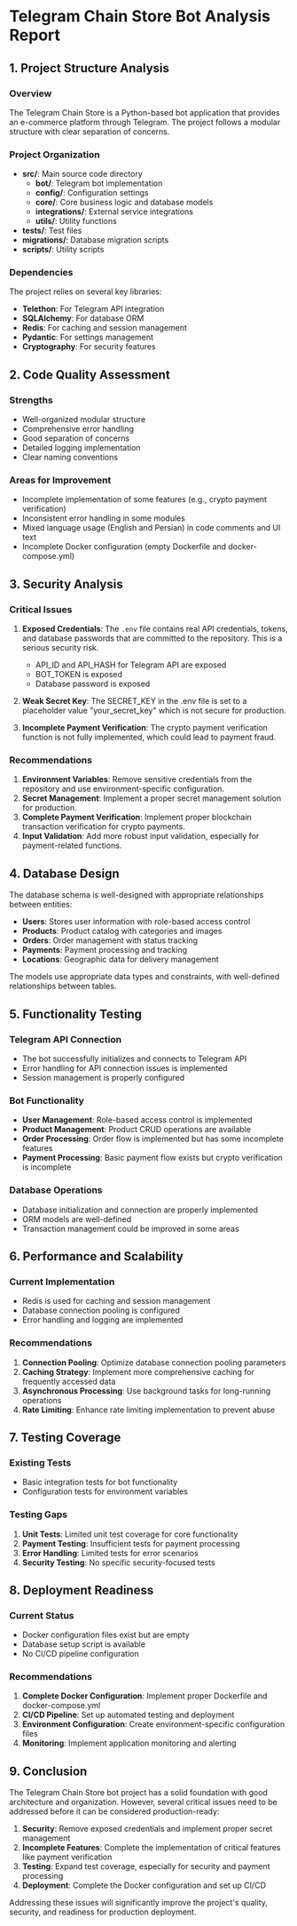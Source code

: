 # Telegram Chain Store Bot Analysis Report

## 1. Project Structure Analysis

### Overview
The Telegram Chain Store is a Python-based bot application that provides an e-commerce platform through Telegram. The project follows a modular structure with clear separation of concerns.

### Project Organization
- **src/**: Main source code directory
  - **bot/**: Telegram bot implementation
  - **config/**: Configuration settings
  - **core/**: Core business logic and database models
  - **integrations/**: External service integrations
  - **utils/**: Utility functions
- **tests/**: Test files
- **migrations/**: Database migration scripts
- **scripts/**: Utility scripts

### Dependencies
The project relies on several key libraries:
- **Telethon**: For Telegram API integration
- **SQLAlchemy**: For database ORM
- **Redis**: For caching and session management
- **Pydantic**: For settings management
- **Cryptography**: For security features

## 2. Code Quality Assessment

### Strengths
- Well-organized modular structure
- Comprehensive error handling
- Good separation of concerns
- Detailed logging implementation
- Clear naming conventions

### Areas for Improvement
- Incomplete implementation of some features (e.g., crypto payment verification)
- Inconsistent error handling in some modules
- Mixed language usage (English and Persian) in code comments and UI text
- Incomplete Docker configuration (empty Dockerfile and docker-compose.yml)

## 3. Security Analysis

### Critical Issues
1. **Exposed Credentials**: The `.env` file contains real API credentials, tokens, and database passwords that are committed to the repository. This is a serious security risk.
   - API_ID and API_HASH for Telegram API are exposed
   - BOT_TOKEN is exposed
   - Database password is exposed

2. **Weak Secret Key**: The SECRET_KEY in the .env file is set to a placeholder value "your_secret_key" which is not secure for production.

3. **Incomplete Payment Verification**: The crypto payment verification function is not fully implemented, which could lead to payment fraud.

### Recommendations
1. **Environment Variables**: Remove sensitive credentials from the repository and use environment-specific configuration.
2. **Secret Management**: Implement a proper secret management solution for production.
3. **Complete Payment Verification**: Implement proper blockchain transaction verification for crypto payments.
4. **Input Validation**: Add more robust input validation, especially for payment-related functions.

## 4. Database Design

The database schema is well-designed with appropriate relationships between entities:

- **Users**: Stores user information with role-based access control
- **Products**: Product catalog with categories and images
- **Orders**: Order management with status tracking
- **Payments**: Payment processing and tracking
- **Locations**: Geographic data for delivery management

The models use appropriate data types and constraints, with well-defined relationships between tables.

## 5. Functionality Testing

### Telegram API Connection
- The bot successfully initializes and connects to Telegram API
- Error handling for API connection issues is implemented
- Session management is properly configured

### Bot Functionality
- **User Management**: Role-based access control is implemented
- **Product Management**: Product CRUD operations are available
- **Order Processing**: Order flow is implemented but has some incomplete features
- **Payment Processing**: Basic payment flow exists but crypto verification is incomplete

### Database Operations
- Database initialization and connection are properly implemented
- ORM models are well-defined
- Transaction management could be improved in some areas

## 6. Performance and Scalability

### Current Implementation
- Redis is used for caching and session management
- Database connection pooling is configured
- Error handling and logging are implemented

### Recommendations
1. **Connection Pooling**: Optimize database connection pooling parameters
2. **Caching Strategy**: Implement more comprehensive caching for frequently accessed data
3. **Asynchronous Processing**: Use background tasks for long-running operations
4. **Rate Limiting**: Enhance rate limiting implementation to prevent abuse

## 7. Testing Coverage

### Existing Tests
- Basic integration tests for bot functionality
- Configuration tests for environment variables

### Testing Gaps
1. **Unit Tests**: Limited unit test coverage for core functionality
2. **Payment Testing**: Insufficient tests for payment processing
3. **Error Handling**: Limited tests for error scenarios
4. **Security Testing**: No specific security-focused tests

## 8. Deployment Readiness

### Current Status
- Docker configuration files exist but are empty
- Database setup script is available
- No CI/CD pipeline configuration

### Recommendations
1. **Complete Docker Configuration**: Implement proper Dockerfile and docker-compose.yml
2. **CI/CD Pipeline**: Set up automated testing and deployment
3. **Environment Configuration**: Create environment-specific configuration files
4. **Monitoring**: Implement application monitoring and alerting

## 9. Conclusion

The Telegram Chain Store bot project has a solid foundation with good architecture and organization. However, several critical issues need to be addressed before it can be considered production-ready:

1. **Security**: Remove exposed credentials and implement proper secret management
2. **Incomplete Features**: Complete the implementation of critical features like payment verification
3. **Testing**: Expand test coverage, especially for security and payment processing
4. **Deployment**: Complete the Docker configuration and set up CI/CD

Addressing these issues will significantly improve the project's quality, security, and readiness for production deployment.